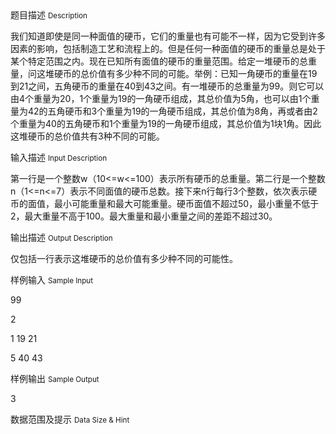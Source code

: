 <div class="panel panel-default">
<div class="area-title">
<span>
题目描述
<small>Description</small>
</span></div>
<div class="panel-body">

<p>我们知道即使是同一种面值的硬币，它们的重量也有可能不一样，因为它受到许多因素的影响，包括制造工艺和流程上的。但是任何一种面值的硬币的重量总是处于某个特定范围之内。现在已知所有面值的硬币的重量范围。给定一堆硬币的总重量，问这堆硬币的总价值有多少种不同的可能。举例：已知一角硬币的重量在19到21之间，五角硬币的重量在40到43之间。有一堆硬币的总重量为99。则它可以由4个重量为20，1个重量为19的一角硬币组成，其总价值为5角，也可以由1个重量为42的五角硬币和3个重量为19的一角硬币组成，其总价值为8角，再或者由2个重量为40的五角硬币和1个重量为19的一角硬币组成，其总价值为1块1角。因此这堆硬币的总价值共有3种不同的可能。</p>

</div>
</div>

<div class="panel panel-default">
<div class="area-title">
<span>
输入描述
<small>Input Description</small>
</span></div>
<div class="panel-body">
<p>第一行是一个整数w（10&lt;=w&lt;=100）表示所有硬币的总重量。第二行是一个整数n（1&lt;=n&lt;=7）表示不同面值的硬币总数。接下来n行每行3个整数，依次表示硬币的面值，最小可能重量和最大可能重量。硬币面值不超过50，最小重量不低于2，最大重量不高于100。最大重量和最小重量之间的差距不超过30。</p>

</div>
</div>
<div  class="panel panel-default">
<div class="area-title">
<span>
输出描述
<small>Output Description</small>
</span></div>
<div class="panel-body">

<p>仅包括一行表示这堆硬币的总价值有多少种不同的可能性。</p>

</div>
</div>


<div class="panel panel-default">
<div class="area-title">
<span>
样例输入
<small>Sample Input</small>
</span></div>
<div class="panel-body">
<p>99</p>
<p>2</p>
<p>1 19 21</p>
<p>5 40 43</p>

</div>
</div>

<div class="panel panel-default">
<div class="area-title">
<span>
样例输出
<small>Sample Output</small>
</span></div>
<div class="panel-body">
<p>3</p>

</div>
</div>

<div class="panel panel-default">
<div class="area-title">
<span>
数据范围及提示
<small>Data Size & Hint</small>
</span></div>
<div class="panel-body">

</div>
</div>